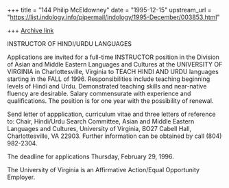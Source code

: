 +++
title = "144 Philip McEldowney"
date = "1995-12-15"
upstream_url = "https://list.indology.info/pipermail/indology/1995-December/003853.html"

+++
[Archive link](https://list.indology.info/pipermail/indology/1995-December/003853.html)

INSTRUCTOR OF HINDI/URDU LANGUAGES

Applications are invited for a full-time INSTRUCTOR position in
the Division of Asian and Middle Eastern Languages and Cultures
at the UNIVERSITY OF VIRGINIA in Charlottesville, Virginia to
TEACH HINDI AND URDU languages starting in the FALL of 1996.
Responsibilities include teaching beginning levels of Hindi and
Urdu.  Demonstrated teaching skills and near-native fluency are
desirable.  Salary commensurate with experience and
qualifications.  The position is for one year with the
possibility of renewal.

Send letter of appplication, curriculum vitae and three letters
of reference to:  Chair, Hindi/Urdu Search Committee, Asian and
Middle Eastern Languages and Cultures, University of Virginia,
BO27 Cabell Hall, Charlottesville, VA 22903.  Further
information can be obtained by call (804) 982-2304.

The deadline for applications Thursday, February 29, 1996.

The University of Virginia is an Affirmative Action/Equal
Opportunity Employer.





